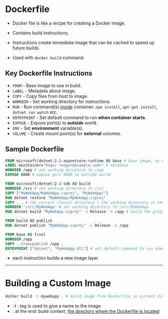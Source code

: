 # Dockerfile

* Docker file is like a recipe for creating a Docker image.

* Contains build instructions.

* Instructions create immediate image that can be cached to speed up future builds.

* Used with `docker build` command.

## Key Dockerfile Instructions

* `FROM` - Base image to use in build.
* `LABEL` - Metadata about image.
* `COPY` - Copy files from host to image.
* `WORKDIR` - Set working directory for instructions.
* `RUN` - Run command(s) <u>inside</u> container. `npm install`, `apt-get install`, `dotnet run watch` etc.
* `ENTRYPOINT` - Set default command to run **when container starts**.
* `EXPOSE` - Expose port(s) to **outside** world.
* `ENV` - Set **environment** variable(s).
* `VOLUME` - Create mount point(s) for **external** volumes.

## Sample Dockerfile

```dockerfile
FROM microsoft/dotnet:2.1-aspnetcore-runtime AS base # base image, as means alias
LABEL maintainer="Ozgur <ozgur@example.com>" # metadata
WORKDIR /app # set working directory to /app
EXPOSE 8080 # expose port 8080 to outside world

FROM microsoft/dotnet:2.1-sdk AS build
WORKDIR /src # set working directory to /src
COPY ["MyWebApp/MyWebApp.csproj", "MyWebApp/"]
RUN dotnet restore "MyWebApp/MyWebApp.csproj"
COPY . . # the current (local) directory | the working directory in the container
WORKDIR "/src/MyWebApp" # set working directory to /src/MyWebApp
RUN dotnet build "MyWebApp.csproj" -c Release -o /app # build the project

FROM build AS publish
RUN dotnet publish "MyWebApp.csproj" -c Release -o /app

FROM base AS final
WORKDIR /app
COPY --from=publish /app .
ENTRYPOINT ["dotnet", "MyWebApp.dll"] # set default command to run when container starts
```

* each instruction builds a new image layer

----------

# Building a Custom Image

```bash
docker build -t mywebapp . # build image from Dockerfile in current directory, tag it as mywebapp
```

* -t : tag is used to give a name to the image
* . at the end: build context, <u>the directory where the Dockerfile is located</u>
